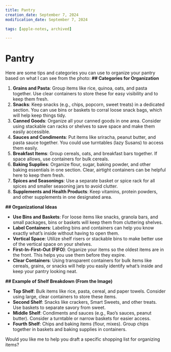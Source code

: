 ```yaml
---
title: Pantry
creation_date: September 7, 2024
modification_date: September 7, 2024

tags: [apple-notes, archived]

---
```



# Pantry

Here are some tips and categories you can use to organize your pantry based on what I can see from the photo:
**## Categories for Organization**
1. **Grains and Pasta**: Group items like rice, quinoa, oats, and pasta together. Use clear containers to store these for easy visibility and to keep them fresh.
2. **Snacks**: Keep snacks (e.g., chips, popcorn, sweet treats) in a dedicated section. You can use bins or baskets to corral loose snack bags, which will help keep things tidy.
3. **Canned Goods**: Organize all your canned goods in one area. Consider using stackable can racks or shelves to save space and make them easily accessible.
4. **Sauces and Condiments**: Put items like sriracha, peanut butter, and pasta sauce together. You could use turntables (lazy Susans) to access them easily.
5. **Breakfast Items**: Group cereals, oats, and breakfast bars together. If space allows, use containers for bulk cereals.
6. **Baking Supplies**: Organize flour, sugar, baking powder, and other baking essentials in one section. Clear, airtight containers can be helpful here to keep them fresh.
7. **Spices and Seasonings**: Use a separate basket or spice rack for all spices and smaller seasoning jars to avoid clutter.
8. **Supplements and Health Products**: Keep vitamins, protein powders, and other supplements in one designated area.

**## Organizational Ideas**
* **Use Bins and Baskets**: For loose items like snacks, granola bars, and small packages, bins or baskets will keep them from cluttering shelves.
* **Label Containers**: Labeling bins and containers can help you know exactly what’s inside without having to open them.
* **Vertical Space**: Utilize shelf risers or stackable bins to make better use of the vertical space on your shelves.
* **First-In-First-Out (FIFO)**: Organize your items so the oldest items are in the front. This helps you use them before they expire.
* **Clear Containers**: Using transparent containers for bulk items like cereals, grains, or snacks will help you easily identify what’s inside and keep your pantry looking neat.

**## Example of Shelf Breakdown (From the Image)**
* **Top Shelf**: Bulk items like rice, pasta, cereal, and paper towels. Consider using large, clear containers to store these items.
* **Second Shelf**: Snacks like crackers, Smart Sweets, and other treats. Use baskets to separate savory from sweet.
* **Middle Shelf**: Condiments and sauces (e.g., Rao’s sauces, peanut butter). Consider a turntable or narrow baskets for easier access.
* **Fourth Shelf**: Chips and baking items (flour, mixes). Group chips together in baskets and baking supplies in containers.

Would you like me to help you draft a specific shopping list for organizing items?
